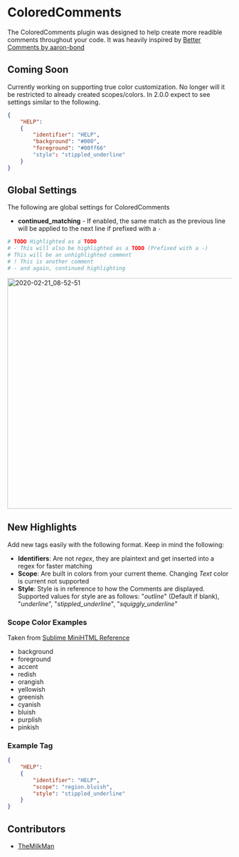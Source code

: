 # ColoredComments
The ColoredComments plugin was designed to help create more readible comments throughout your code. It was heavily inspired by [Better Comments by aaron-bond
](https://github.com/aaron-bond/better-comments)

## Coming Soon
Currently working on supporting true color customization. No longer will it be restricted to already created scopes/colors. In 2.0.0 expect to see settings similar to the following.

```json
{
    "HELP":
    {
        "identifier": "HELP",
        "background": "#000",
        "foreground": "#00ff66"
        "style": "stippled_underline"
    }
}
```

## Global Settings
The following are global settings for ColoredComments
- **continued_matching** - If enabled, the same match as the previous line will be applied to the next line if prefixed with a `-`

```python
# TODO Highlighted as a TODO
# - This will also be highlighted as a TODO (Prefixed with a -)
# This will be an unhighlighted comment
# ! This is another comment
# - and again, continued highlighting
```

<img width="518" alt="2020-02-21_08-52-51" src="https://user-images.githubusercontent.com/32599364/75039960-c4f61080-5487-11ea-9a43-f9ea7a53842e.png">


## New Highlights
Add new tags easily with the following format. Keep in mind the following:
- **Identifiers**: Are not _regex_, they are plaintext and get inserted into a regex for faster matching
- **Scope**: Are built in colors from your current theme. Changing _Text_ color is current not supported
- **Style**: Style is in reference to how the Comments are displayed. Supported values for style are as follows: "_outline_" (Default if blank), "_underline_", "_stippled_underline_", "_squiggly_underline_"

### Scope Color Examples
Taken from [Sublime MiniHTML Reference](https://www.sublimetext.com/docs/3/minihtml.html#predefined_variables)
- background
- foreground
- accent
- redish
- orangish
- yellowish
- greenish
- cyanish
- bluish
- purplish
- pinkish

### Example Tag
```json
{
    "HELP":
    {
        "identifier": "HELP",
        "scope": "region.bluish",
        "style": "stippled_underline"
    }
}
```

## Contributors
- [TheMilkMan](https://github.com/themilkman)


